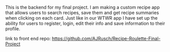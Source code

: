 This is the backend for my final project. I am making a custom recipe app that allows users to search recipes, save them and get recipe summaries when clicking on each card. Just like in our WTWR app I have set up the ability for users to register, login, edit their info and save information to their profile.

link to front end repo: https://github.com/AJRusch/Recipe-Roulette-Final-Project
